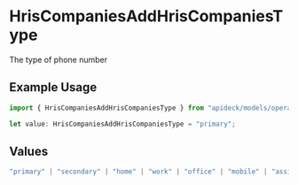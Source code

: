 # HrisCompaniesAddHrisCompaniesType

The type of phone number

## Example Usage

```typescript
import { HrisCompaniesAddHrisCompaniesType } from "apideck/models/operations";

let value: HrisCompaniesAddHrisCompaniesType = "primary";
```

## Values

```typescript
"primary" | "secondary" | "home" | "work" | "office" | "mobile" | "assistant" | "fax" | "direct-dial-in" | "personal" | "other"
```